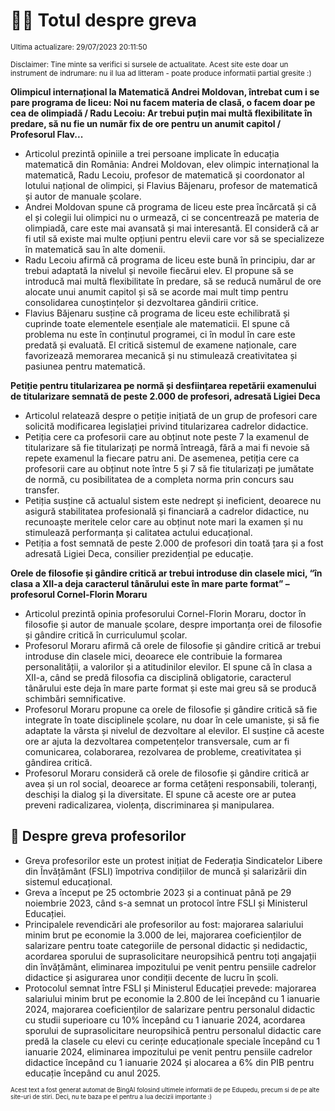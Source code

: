 # 👩‍🏫 Totul despre greva
<sub>Ultima actualizare: 29/07/2023 20:11:50</sub>

<sub>Disclaimer: Tine minte sa verifici si sursele de actualitate. Acest site este doar un instrument de indrumare: nu il lua ad litteram - poate produce informatii partial gresite :)</sub>

**Olimpicul internațional la Matematică Andrei Moldovan, întrebat cum i se pare programa de liceu: Noi nu facem materia de clasă, o facem doar pe cea de olimpiadă / Radu Lecoiu: Ar trebui puțin mai multă flexibilitate în predare, să nu fie un număr fix de ore pentru un anumit capitol / Profesorul Flav...**

- Articolul prezintă opiniile a trei persoane implicate în educația matematică din România: Andrei Moldovan, elev olimpic internațional la matematică, Radu Lecoiu, profesor de matematică și coordonator al lotului național de olimpici, și Flavius Băjenaru, profesor de matematică și autor de manuale școlare.
- Andrei Moldovan spune că programa de liceu este prea încărcată și că el și colegii lui olimpici nu o urmează, ci se concentrează pe materia de olimpiadă, care este mai avansată și mai interesantă. El consideră că ar fi util să existe mai multe opțiuni pentru elevii care vor să se specializeze în matematică sau în alte domenii.
- Radu Lecoiu afirmă că programa de liceu este bună în principiu, dar ar trebui adaptată la nivelul și nevoile fiecărui elev. El propune să se introducă mai multă flexibilitate în predare, să se reducă numărul de ore alocate unui anumit capitol și să se acorde mai mult timp pentru consolidarea cunoștințelor și dezvoltarea gândirii critice.
- Flavius Băjenaru susține că programa de liceu este echilibrată și cuprinde toate elementele esențiale ale matematicii. El spune că problema nu este în conținutul programei, ci în modul în care este predată și evaluată. El critică sistemul de examene naționale, care favorizează memorarea mecanică și nu stimulează creativitatea și pasiunea pentru matematică.

**Petiție pentru titularizarea pe normă și desființarea repetării examenului de titularizare semnată de peste 2.000 de profesori, adresată Ligiei Deca**

- Articolul relatează despre o petiție inițiată de un grup de profesori care solicită modificarea legislației privind titularizarea cadrelor didactice.
- Petiția cere ca profesorii care au obținut note peste 7 la examenul de titularizare să fie titularizați pe normă întreagă, fără a mai fi nevoie să repete examenul la fiecare patru ani. De asemenea, petiția cere ca profesorii care au obținut note între 5 și 7 să fie titularizați pe jumătate de normă, cu posibilitatea de a completa norma prin concurs sau transfer.
- Petiția susține că actualul sistem este nedrept și ineficient, deoarece nu asigură stabilitatea profesională și financiară a cadrelor didactice, nu recunoaște meritele celor care au obținut note mari la examen și nu stimulează performanța și calitatea actului educațional.
- Petiția a fost semnată de peste 2.000 de profesori din toată țara și a fost adresată Ligiei Deca, consilier prezidențial pe educație.

**Orele de filosofie și gândire critică ar trebui introduse din clasele mici, “în clasa a XII-a deja caracterul tânărului este în mare parte format” – profesorul Cornel-Florin Moraru**

- Articolul prezintă opinia profesorului Cornel-Florin Moraru, doctor în filosofie și autor de manuale școlare, despre importanța orei de filosofie și gândire critică în curriculumul școlar.
- Profesorul Moraru afirmă că orele de filosofie și gândire critică ar trebui introduse din clasele mici, deoarece ele contribuie la formarea personalității, a valorilor și a atitudinilor elevilor. El spune că în clasa a XII-a, când se predă filosofia ca disciplină obligatorie, caracterul tânărului este deja în mare parte format și este mai greu să se producă schimbări semnificative.
- Profesorul Moraru propune ca orele de filosofie și gândire critică să fie integrate în toate disciplinele școlare, nu doar în cele umaniste, și să fie adaptate la vârsta și nivelul de dezvoltare al elevilor. El susține că aceste ore ar ajuta la dezvoltarea competențelor transversale, cum ar fi comunicarea, colaborarea, rezolvarea de probleme, creativitatea și gândirea critică.
- Profesorul Moraru consideră că orele de filosofie și gândire critică ar avea și un rol social, deoarece ar forma cetățeni responsabili, toleranți, deschiși la dialog și la diversitate. El spune că aceste ore ar putea preveni radicalizarea, violența, discriminarea și manipularea.

## 🏫 Despre greva profesorilor

- Greva profesorilor este un protest inițiat de Federația Sindicatelor Libere din Învățământ (FSLI) împotriva condițiilor de muncă și salarizării din sistemul educațional.
- Greva a început pe 25 octombrie 2023 și a continuat până pe 29 noiembrie 2023, când s-a semnat un protocol între FSLI și Ministerul Educației.
- Principalele revendicări ale profesorilor au fost: majorarea salariului minim brut pe economie la 3.000 de lei, majorarea coeficienților de salarizare pentru toate categoriile de personal didactic și nedidactic, acordarea sporului de suprasolicitare neuropsihică pentru toți angajații din învățământ, eliminarea impozitului pe venit pentru pensiile cadrelor didactice și asigurarea unor condiții decente de lucru în școli.
- Protocolul semnat între FSLI și Ministerul Educației prevede: majorarea salariului minim brut pe economie la 2.800 de lei începând cu 1 ianuarie 2024, majorarea coeficienților de salarizare pentru personalul didactic cu studii superioare cu 10% începând cu 1 ianuarie 2024, acordarea sporului de suprasolicitare neuropsihică pentru personalul didactic care predă la clasele cu elevi cu cerințe educaționale speciale începând cu 1 ianuarie 2024, eliminarea impozitului pe venit pentru pensiile cadrelor didactice începând cu 1 ianuarie 2024 și alocarea a 6% din PIB pentru educație începând cu anul 2025.


<sub><sub>Acest text a fost generat automat de BingAI folosind ultimele informatii de pe Edupedu, precum si de pe alte site-uri de stiri. Deci, nu te baza pe el pentru a lua decizii importante :)</sub></sub>